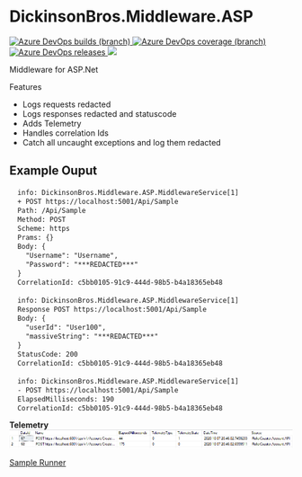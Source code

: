 # DickinsonBros.Middleware.ASP
<a href="https://dev.azure.com/marksamdickinson/dickinsonbros/_build/latest?definitionId=86&amp;branchName=master"> <img alt="Azure DevOps builds (branch)" src="https://img.shields.io/azure-devops/build/marksamdickinson/DickinsonBros/86/master"> </a> <a href="https://dev.azure.com/marksamdickinson/dickinsonbros/_build/latest?definitionId=86&amp;branchName=master"> <img alt="Azure DevOps coverage (branch)" src="https://img.shields.io/azure-devops/coverage/marksamdickinson/dickinsonbros/86/master"> </a><a href="https://dev.azure.com/marksamdickinson/DickinsonBros/_release?_a=releases&view=mine&definitionId=38"> <img alt="Azure DevOps releases" src="https://img.shields.io/azure-devops/release/marksamdickinson/b5a46403-83bb-4d18-987f-81b0483ef43e/38/39"> </a><a href="https://www.nuget.org/packages/DickinsonBros.Middleware.ASP/"><img src="https://img.shields.io/nuget/v/DickinsonBros.Middleware.ASP"></a>

Middleware for ASP.Net

Features

* Logs requests redacted
* Logs responses redacted and statuscode
* Adds Telemetry
* Handles correlation Ids
* Catch all uncaught exceptions and log them redacted

<h2>Example Ouput</h2>

      info: DickinsonBros.Middleware.ASP.MiddlewareService[1]
      + POST https://localhost:5001/Api/Sample
      Path: /Api/Sample
      Method: POST
      Scheme: https
      Prams: {}
      Body: {
        "Username": "Username",
        "Password": "***REDACTED***"
      }
      CorrelationId: c5bb0105-91c9-444d-98b5-b4a18365eb48

      info: DickinsonBros.Middleware.ASP.MiddlewareService[1]
      Response POST https://localhost:5001/Api/Sample
      Body: {
        "userId": "User100",
        "massiveString": "***REDACTED***"
      }
      StatusCode: 200
      CorrelationId: c5bb0105-91c9-444d-98b5-b4a18365eb48

      info: DickinsonBros.Middleware.ASP.MiddlewareService[1]
      - POST https://localhost:5001/Api/Sample
      ElapsedMilliseconds: 190
      CorrelationId: c5bb0105-91c9-444d-98b5-b4a18365eb48

<b>Telemetry</b>
![Alt text](https://raw.githubusercontent.com/msdickinson/DickinsonBros.Middleware.ASP/master/MiddlewareTelemetry.PNG)
      
[Sample Runner](https://github.com/msdickinson/DickinsonBros.Middleware.ASP/tree/master/DickinsonBros.Middleware.ASP.Runner)
